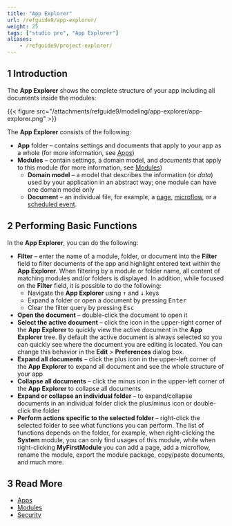 ```yaml
---
title: "App Explorer"
url: /refguide9/app-explorer/
weight: 25
tags: ["studio pro", "App Explorer"]
aliases:
    - /refguide9/project-explorer/
---
```


## 1 Introduction

The **App Explorer** shows the complete structure of your app including all documents inside the modules:

{{< figure src="/attachments/refguide9/modeling/app-explorer/app-explorer.png" >}}

The **App Explorer** consists of the following:

* **App** folder – contains settings and documents that apply to your app as a whole (for more information, see [Apps](/refguide9/app/))
* **Modules**  – contain settings, a domain model, and *documents* that apply to this module (for more information, see [Modules](/refguide9/modules/)) 
    * **Domain model** – a model that describes the information (or *data*) used by your application in an abstract way; one module can have one domain model only 
    * **Document** – an individual file, for example, a [page](/refguide9/pages/), [microflow](/refguide9/microflows/), or a [scheduled event](/refguide9/scheduled-events/). 

## 2 Performing Basic Functions

In the **App Explorer**, you can do the following:

* **Filter** – enter the name of a module, folder, or document into the **Filter** field to filter documents of the app and highlight entered text within the **App Explorer**. When filtering by a module or folder name, all content of matching modules and/or folders is displayed. In addition, while focused on the **Filter** field, it is possible to do the following:
    * Navigate the **App Explorer** using <kbd>↑</kbd> and <kbd>↓</kbd> keys 
    * Expand a folder or open a document by pressing <kbd>Enter</kbd> 
    * Clear the filter query by pressing <kbd>Esc</kbd>
* **Open the document** – double-click the document to open it
* **Select the active document** – click the icon in the upper-right corner of the **App Explorer** to quickly view the active document in the **App Explorer** tree. By default the active document is always selected so you can quickly see where the document you are editing is located. You can change this behavior in the **Edit** > **Preferences** dialog box.
* **Expand all documents** – click the plus icon in the upper-left corner of the **App Explorer** to expand all document and see the whole structure of your app
* **Collapse all documents** – click the minus icon in the upper-left corner of the **App Explorer** to collapse all documents
* **Expand or collapse an individual folder** – to expand/collapse documents in an individual folder click the plus/minus icon or double-click the folder 
* **Perform actions specific to the selected folder** – right-click the selected folder to see what functions you can perform. The list of functions depends on the folder, for example, when right-clicking the **System** module, you can only find usages of this module, while when right-clicking **MyFirstModule** you can add a page, add a microflow, rename the module, export the module package, copy/paste documents, and much more.

## 3 Read More

* [Apps](/refguide9/app/)
* [Modules](/refguide9/modules/)
* [Security](/refguide9/security/)
